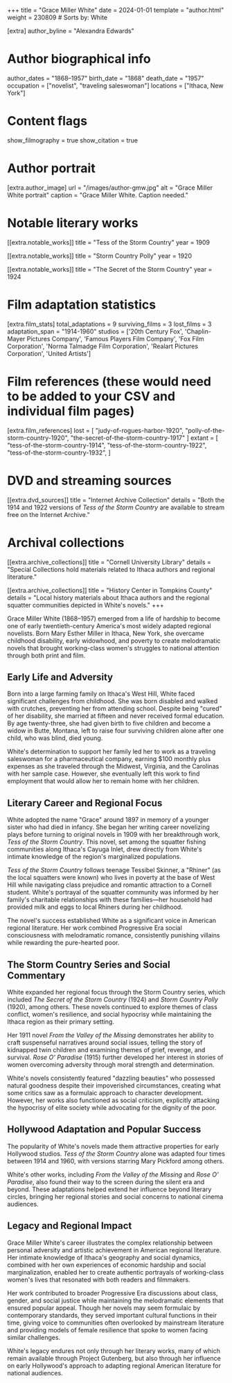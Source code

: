 +++
title = "Grace Miller White"
date = 2024-01-01
template = "author.html"
weight = 230809  # Sorts by: White

[extra]
author_byline = "Alexandra Edwards"

# Author biographical info
author_dates = "1868–1957"
birth_date = "1868"
death_date = "1957"
occupation = ["novelist", "traveling saleswoman"]
locations = ["Ithaca, New York"]

# Content flags
show_filmography = true
show_citation = true

# Author portrait
[extra.author_image]
url = "/images/author-gmw.jpg"
alt = "Grace Miller White portrait"
caption = "Grace Miller White. Caption needed."

# Notable literary works
[[extra.notable_works]]
title = "Tess of the Storm Country"
year = 1909

[[extra.notable_works]]
title = "Storm Country Polly"
year = 1920

[[extra.notable_works]]
title = "The Secret of the Storm Country"
year = 1924

# Film adaptation statistics
[extra.film_stats]
total_adaptations = 9
surviving_films = 3
lost_films = 3
adaptation_span = "1914-1960"
studios = ['20th Century Fox', 'Chaplin-Mayer Pictures Company', 'Famous Players Film Company', 'Fox Film Corporation', 'Norma Talmadge Film Corporation', 'Realart Pictures Corporation', 'United Artists']

# Film references (these would need to be added to your CSV and individual film pages)
[extra.film_references]
lost = [
    "judy-of-rogues-harbor-1920",
    "polly-of-the-storm-country-1920",
    "the-secret-of-the-storm-country-1917"
]
extant = [
    "tess-of-the-storm-country-1914",
    "tess-of-the-storm-country-1922",
    "tess-of-the-storm-country-1932",
]

# DVD and streaming sources
[[extra.dvd_sources]]
title = "Internet Archive Collection"
details = "Both the 1914 and 1922 versions of <i>Tess of the Storm Country</i> are available to stream free on the Internet Archive."

# Archival collections
[[extra.archive_collections]]
title = "Cornell University Library"
details = "Special Collections hold materials related to Ithaca authors and regional literature."

[[extra.archive_collections]]
title = "History Center in Tompkins County"
details = "Local history materials about Ithaca authors and the regional squatter communities depicted in White's novels."
+++

<!-- TODO REWRITE NEEDED -->

Grace Miller White (1868–1957) emerged from a life of hardship to become one of early twentieth-century America's most widely adapted regional novelists. Born Mary Esther Miller in Ithaca, New York, she overcame childhood disability, early widowhood, and poverty to create melodramatic novels that brought working-class women's struggles to national attention through both print and film.

## Early Life and Adversity

Born into a large farming family on Ithaca's West Hill, White faced significant challenges from childhood. She was born disabled and walked with crutches, preventing her from attending school. Despite being "cured" of her disability, she married at fifteen and never received formal education. By age twenty-three, she had given birth to five children and become a widow in Butte, Montana, left to raise four surviving children alone after one child, who was blind, died young.

White's determination to support her family led her to work as a traveling saleswoman for a pharmaceutical company, earning $100 monthly plus expenses as she traveled through the Midwest, Virginia, and the Carolinas with her sample case. However, she eventually left this work to find employment that would allow her to remain home with her children.

## Literary Career and Regional Focus

White adopted the name "Grace" around 1897 in memory of a younger sister who had died in infancy. She began her writing career novelizing plays before turning to original novels in 1909 with her breakthrough work, *Tess of the Storm Country*. This novel, set among the squatter fishing communities along Ithaca's Cayuga Inlet, drew directly from White's intimate knowledge of the region's marginalized populations.

*Tess of the Storm Country* follows teenage Tessibel Skinner, a "Rhiner" (as the local squatters were known) who lives in poverty at the base of West Hill while navigating class prejudice and romantic attraction to a Cornell student. White's portrayal of the squatter community was informed by her family's charitable relationships with these families—her household had provided milk and eggs to local Rhiners during her childhood.

The novel's success established White as a significant voice in American regional literature. Her work combined Progressive Era social consciousness with melodramatic romance, consistently punishing villains while rewarding the pure-hearted poor.

## The Storm Country Series and Social Commentary

White expanded her regional focus through the Storm Country series, which included *The Secret of the Storm Country* (1924) and *Storm Country Polly* (1920), among others. These novels continued to explore themes of class conflict, women's resilience, and social hypocrisy while maintaining the Ithaca region as their primary setting.

Her 1911 novel *From the Valley of the Missing* demonstrates her ability to craft suspenseful narratives around social issues, telling the story of kidnapped twin children and examining themes of grief, revenge, and survival. *Rose O' Paradise* (1915) further developed her interest in stories of women overcoming adversity through moral strength and determination.

White's novels consistently featured "dazzling beauties" who possessed natural goodness despite their impoverished circumstances, creating what some critics saw as a formulaic approach to character development. However, her works also functioned as social criticism, explicitly attacking the hypocrisy of elite society while advocating for the dignity of the poor.

## Hollywood Adaptation and Popular Success

The popularity of White's novels made them attractive properties for early Hollywood studios. *Tess of the Storm Country* alone was adapted four times between 1914 and 1960, with versions starring Mary Pickford among others.

White's other works, including *From the Valley of the Missing* and *Rose O' Paradise*, also found their way to the screen during the silent era and beyond. These adaptations helped extend her influence beyond literary circles, bringing her regional stories and social concerns to national cinema audiences.

## Legacy and Regional Impact

Grace Miller White's career illustrates the complex relationship between personal adversity and artistic achievement in American regional literature. Her intimate knowledge of Ithaca's geography and social dynamics, combined with her own experiences of economic hardship and social marginalization, enabled her to create authentic portrayals of working-class women's lives that resonated with both readers and filmmakers.

Her work contributed to broader Progressive Era discussions about class, gender, and social justice while maintaining the melodramatic elements that ensured popular appeal. Though her novels may seem formulaic by contemporary standards, they served important cultural functions in their time, giving voice to communities often overlooked by mainstream literature and providing models of female resilience that spoke to women facing similar challenges.

White's legacy endures not only through her literary works, many of which remain available through Project Gutenberg, but also through her influence on early Hollywood's approach to adapting regional American literature for national audiences.